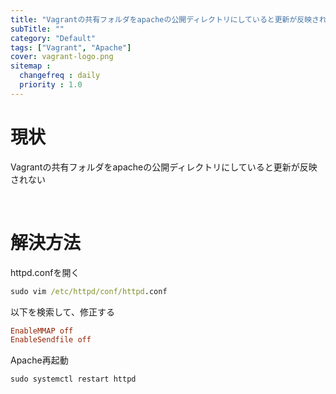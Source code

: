 ```yaml
---
title: "Vagrantの共有フォルダをapacheの公開ディレクトリにしていると更新が反映されない問題"
subTitle: ""
category: "Default"
tags: ["Vagrant", "Apache"]
cover: vagrant-logo.png
sitemap :
  changefreq : daily
  priority : 1.0
---
```


# 現状

Vagrantの共有フォルダをapacheの公開ディレクトリにしていると更新が反映されない

<br>

# 解決方法

httpd.confを開く

```cmd
sudo vim /etc/httpd/conf/httpd.conf
```

以下を検索して、修正する

```conf
EnableMMAP off
EnableSendfile off
```

Apache再起動

```cmd
sudo systemctl restart httpd
```
